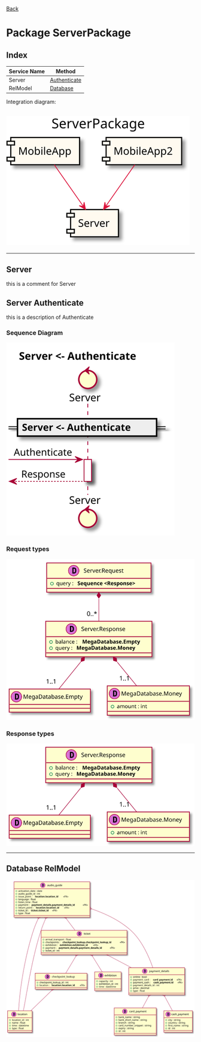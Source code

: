 
[Back](../README.md)
# Package ServerPackage

## Index
| Service Name | Method |
| - | - | 
| Server | [Authenticate](#Server-Authenticate) |
| RelModel | [Database](#Database-RelModel) |

Integration diagram:

![alt text](ServerPackage_integration.svg)
---



---




## Server
this is a comment for Server




## Server Authenticate

this is a description of Authenticate

### Sequence Diagram
![alt text](ServerAuthenticate.svg)

### Request types

![alt text](ServerAuthenticatedata-model-parameter0.svg)


### Response types

![alt text](ServerAuthenticatedata-model-response0.svg)


---



## Database RelModel
![alt text](RelModeldb.svg)


